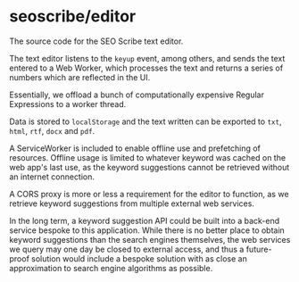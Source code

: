 # seoscribe/editor

The source code for the SEO Scribe text editor.

The text editor listens to the `keyup` event, among others, and sends the text entered to a Web Worker, which processes the text and returns a series of numbers which are reflected in the UI.

Essentially, we offload a bunch of computationally expensive Regular Expressions to a worker thread.

Data is stored to `localStorage` and the text written can be exported to `txt`, `html`, `rtf`, `docx` and `pdf`.

A ServiceWorker is included to enable offline use and prefetching of resources. Offline usage is limited to whatever keyword was cached on the web app's last use, as the keyword suggestions cannot be retrieved without an internet connection.

A CORS proxy is more or less a requirement for the editor to function, as we retrieve keyword suggestions from multiple external web services.

In the long term, a keyword suggestion API could be built into a back-end service bespoke to this application. While there is no better place to obtain keyword suggestions than the search engines themselves, the web services we query may one day be closed to external access, and thus a future-proof solution would include a bespoke solution with as close an approximation to search engine algorithms as possible.
